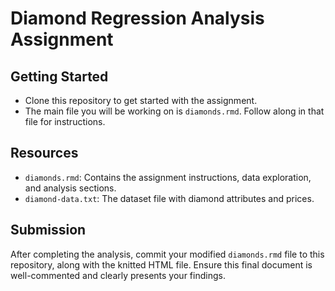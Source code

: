 # Diamond Regression Analysis Assignment

## Getting Started

- Clone this repository to get started with the assignment.
- The main file you will be working on is `diamonds.rmd`. Follow along in that file for instructions.

## Resources

- `diamonds.rmd`: Contains the assignment instructions, data exploration, and analysis sections.
- `diamond-data.txt`: The dataset file with diamond attributes and prices.

## Submission

After completing the analysis, commit your modified `diamonds.rmd` file to this repository, along
with the knitted HTML file. Ensure this 
final document is well-commented and clearly presents your findings.

